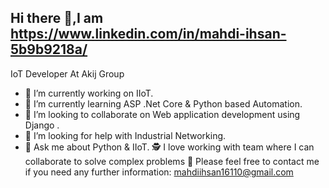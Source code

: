 ## Hi there 👋,I am https://www.linkedin.com/in/mahdi-ihsan-5b9b9218a/

IoT Developer At Akij Group
 
- 🔭 I’m currently working on IIoT.
- 🌱 I’m currently learning  ASP .Net Core & Python based Automation.
- 👯 I’m looking to collaborate on Web application development using Django .
- 🤔 I’m looking for help with  Industrial Networking.
- 💬 Ask me about  Python & IIoT.
🕵 I love working with  team where I can collaborate to solve complex problems
💬 Please feel free to contact me if you need any further information: mahdiihsan16110@gmail.com

